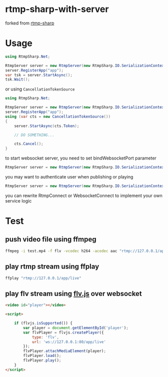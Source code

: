 # rtmp-sharp-with-server
forked from [rtmp-sharp](https://github.com/imiuka/rtmp-sharp)

# Usage

```csharp
using RtmpSharp.Net;

RtmpServer server = new RtmpServer(new RtmpSharp.IO.SerializationContext());
server.RegisterApp("app");
var tsk = server.StartAsync();
tsk.Wait();
```

or using `CancellationTokenSource`

```csharp
using RtmpSharp.Net;

RtmpServer server = new RtmpServer(new RtmpSharp.IO.SerializationContext());
server.RegisterApp("app");
using (var cts = new CancellationTokenSource())
{
    server.StartAsync(cts.Token);

    // DO SOMETHING...

    cts.Cancel();
}

```

to start websocket server, you need to set bindWebsocketPort parameter
```csharp
RtmpServer server = new RtmpServer(new RtmpSharp.IO.SerializationContext(), bindWebsocketPort: 80);
```

you may want to authenticate user when publishing or playing
```csharp
RtmpServer server = new RtmpServer(new RtmpSharp.IO.SerializationContext(), publishParameterAuth: (app, namevalue) => true, playParameterAuth: (app, namevalue) => true);
```

you can rewrite RtmpConnect or WebsocketConnect to implement your own service logic


# Test

## push video file using ffmpeg
```bash
ffmpeg -i test.mp4 -f flv -vcodec h264 -acodec aac "rtmp://127.0.0.1/app/live"
```
## play rtmp stream using ffplay

```bash
ffplay "rtmp://127.0.0.1/app/live"
```

## play flv stream using [flv.js](https://github.com/Bilibili/flv.js) over websocket

```html
<video id="player"></video>

<script>

    if (flvjs.isSupported()) {
        var player = document.getElementById('player');
        var flvPlayer = flvjs.createPlayer({
            type: 'flv',
            url: 'ws://127.0.0.1:80/app/live'
        });
        flvPlayer.attachMediaElement(player);
        flvPlayer.load();
        flvPlayer.play();
    }
</script>
```



```
